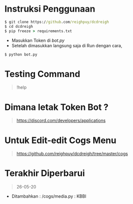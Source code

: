 # Instruksi Penggunaan

```cmd
$ git clone https://github.com/reighpuy/dcdreigh
$ cd dcdreigh
$ pip freeze > requirements.txt
```

  - Masukkan Token di *bot.py*
  - Setelah dimasukkan langsung saja di Run dengan cara,
```cmd
$ python bot.py
```
# Testing Command
> !help

# Dimana letak Token Bot ?
> https://discord.com/developers/applications

# Untuk Edit-edit Cogs Menu
> https://github.com/reighpuy/dcdreigh/tree/master/cogs

# Terakhir Diperbarui
> 26-05-20
  - Ditambahkan : /cogs/media.py : KBBI
